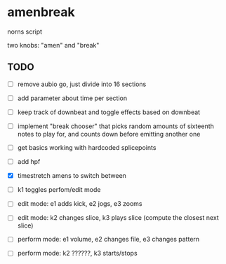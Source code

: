 # amenbreak
norns script

two knobs: "amen" and "break"

## TODO

- [ ] remove aubio go, just divide into 16 sections
- [ ] add parameter about time per section
- [ ] keep track of downbeat and toggle effects based on downbeat
- [ ] implement "break chooser" that picks random amounts of sixteenth notes to play for, and counts down before emitting another one
- [ ] get basics working with hardcoded splicepoints
- [ ] add hpf
- [x] timestretch amens to switch between
- [ ] k1 toggles perfom/edit mode
- [ ] edit mode: e1 adds kick, e2 jogs, e3 zooms
- [ ] edit mode: k2 changes slice, k3 plays slice (compute the closest next slice)
- [ ] perform mode: e1 volume, e2 changes file, e3 changes pattern
- [ ] perform mode: k2 ??????, k3 starts/stops 

